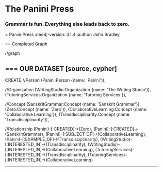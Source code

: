 # The Panini Press
### Grammar is fun. Everything else leads back to zero.


= Panini Press
:neo4j-version: 3.1.4
:author: John Bradley

==  Completed Graph


//graph

=== OUR DATASET
[source, cypher]
----
CREATE
//Person
(Panini:Person {name: 'Panini'}),

//Organization
(WritingStudio:Organization {name: 'The Writing Studio'}),
(TutoringServices:Organization {name: 'Tutoring Services'}),

//Concept
(SanskritGrammar:Concept {name: 'Sanskrit Grammar'}),
(Zero:Concept {name: 'Zero'}),
(CollaborativeLearning:Concept {name: 'Collaborative Learning'}),
(Transdisciplinarity:Concept {name: 'Transdisciplinarity'}),

//Relationship
(Panini)-[:CREATED]->(Zero),
(Panini)-[:CREATED]->(SanskritGrammar),
(Panini)-[:SUBJECT_OF]->(CollaborativeLearning),
(Panini)-[:EXAMPLE_OF]->(Transdisciplinarity),
(WritingStudio)-[:INTERESTED_IN]->(Transdisciplinarity),
(WritingStudio)-[:INTERESTED_IN]->(CollaborativeLearning),
(TutoringServices)-[:INTERESTED_IN]->(Transdisciplinarity),
(TutoringServices)-[:INTERESTED_IN]->(CollaborativeLearning)

----
